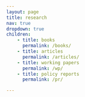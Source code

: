 ```yaml
---
layout: page
title: research
nav: true
dropdown: true
children: 
    - title: books
      permalink: /books/
    - title: articles
      permalink: /articles/
    - title: working papers
      permalink: /wp/
    - title: policy reports
      permalink: /pr/

---
```

